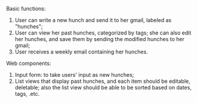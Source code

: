 Basic functions:
1. User can write a new hunch and send it to her gmail, labeled as "hunches";
2. User can view her past hunches, categorized by tags; she can also edit her hunches, and save them by sending the modified hunches to her gmail;
3. User receives a weekly email containing her hunches.

Web components: 
1. Input form: to take users' input as new hunches;
2. List views that display past hunches, and each item should be editable, deletable; also the list view should be able to be sorted based on dates, tags, .etc.

